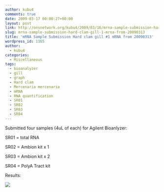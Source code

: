 ```yaml
---
author: kubu4
comments: true
date: 2009-03-17 00:00:27+00:00
layout: post
link: http://onsnetwork.org/kubu4/2009/03/16/mrna-sample-submission-hard-clam-gill-1-mrna-from-20090313/
slug: mrna-sample-submission-hard-clam-gill-1-mrna-from-20090313
title: 'mRNA Sample Submission Hard clam gill #1 mRNA from 20090313'
wordpress_id: 1165
author:
  - kubu4
categories:
  - Miscellaneous
tags:
  - bioanalyzer
  - gill
  - graph
  - Hard clam
  - Mercenaria mercenaria
  - mRNA
  - RNA quantification
  - SR01
  - SR02
  - SR03
  - SR04
---
```


Submitted four samples (4uL of each) for Agilent Bioanlyzer:

SR01 = total RNA

SR02 = Ambion kit x 1

SR03 = Ambion kit x 2

SR04 = PolyA Tract kit

Results:

![](http://eagle.fish.washington.edu/Arabidopsis/Bioanalyzer%20Data/20090320_Hclam_RNAs/20090319_Hclam_gel_LABELED.jpg)
